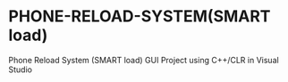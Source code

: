 # PHONE-RELOAD-SYSTEM(SMART load) <br>
Phone Reload System (SMART load) GUI Project using C++/CLR in Visual Studio
